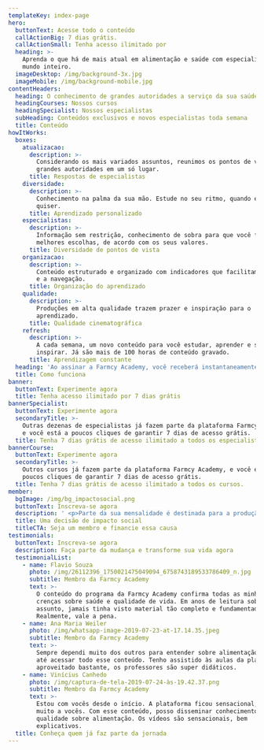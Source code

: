 ```yaml
---
templateKey: index-page
hero:
  buttonText: Acesse todo o conteúdo
  callActionBig: 7 dias grátis.
  callActionSmall: Tenha acesso ilimitado por
  heading: >-
    Aprenda o que há de mais atual em alimentação e saúde com especialistas do
    mundo inteiro.
  imageDesktop: /img/background-3x.jpg
  imageMobile: /img/background-mobile.jpg
contentHeaders:
  heading: O conhecimento de grandes autoridades a serviço da sua saúde
  headingCourses: Nossos cursos
  headingSpecialist: Nossos especialistas
  subHeading: Conteúdos exclusivos e novos especialistas toda semana
  title: Conteúdo
howItWorks:
  boxes:
    atualizacao:
      description: >-
        Considerando os mais variados assuntos, reunimos os pontos de vista de
        grandes autoridades em um só lugar.
      title: Respostas de especialistas
    diversidade:
      description: >-
        Conhecimento na palma da sua mão. Estude no seu ritmo, quando e onde
        quiser.
      title: Aprendizado personalizado
    especialistas:
      description: >-
        Informação sem restrição, conhecimento de sobra para que você faça suas
        melhores escolhas, de acordo com os seus valores.
      title: Diversidade de pontos de vista
    organizacao:
      description: >-
        Conteúdo estruturado e organizado com indicadores que facilitam o estudo
        e a navegação.
      title: Organização do aprendizado
    qualidade:
      description: >-
        Produções em alta qualidade trazem prazer e inspiração para o
        aprendizado.
      title: Qualidade cinematográfica
    refresh:
      description: >-
        A cada semana, um novo conteúdo para você estudar, aprender e se
        inspirar. Já são mais de 100 horas de conteúdo gravado.
      title: Aprendizagem constante
  heading: 'Ao assinar a Farmcy Academy, você receberá instantaneamente:'
  title: Como funciona
banner:
  buttonText: Experimente agora
  title: Tenha acesso ilimitado por 7 dias grátis
bannerSpecialist:
  buttonText: Experimente agora
  secondaryTitle: >-
    Outras dezenas de especialistas já fazem parte da plataforma Farmcy Academy,
    e você está a poucos cliques de garantir 7 dias de acesso grátis.
  title: Tenha 7 dias grátis de acesso ilimitado a todos os especialistas.
bannerCourse:
  buttonText: Experimente agora
  secondaryTitle: >-
    Outros cursos já fazem parte da plataforma Farmcy Academy, e você está a
    poucos cliques de garantir 7 dias de acesso grátis.
  title: Tenha 7 dias grátis de acesso ilimitado a todos os cursos.
member:
  bgImage: /img/bg_impactosocial.png
  buttonText: Inscreva-se agora
  description: ' <p>Parte da sua mensalidade é destinada para a produção de uma série totalmente gratuita, que tem a missão de levar conhecimento e informação sobre alimentação e saúde para todos os brasileiros.</p><p>Além de melhorar a sua qualidade de vida, você possibilita que muitas outras pessoas também adquiram conhecimento para transformar suas vidas.</p><p>Até agora, já são mais de 50 mil pessoas impactadas.</p>'
  title: Uma decisão de impacto social
  titleCTA: Seja um membro e financie essa causa
testimonials:
  buttonText: Inscreva-se agora
  description: Faça parte da mudança e transforme sua vida agora
  testimonialList:
    - name: Flavio Souza
      photo: /img/26112396_1750021475049094_6758743189533786409_n.jpg
      subtitle: Membro da Farmcy Academy
      text: >-
        O conteúdo do programa da Farmcy Academy confirma todas as minhas
        crenças sobre saúde e qualidade de vida. Em anos de leitura sobre o
        assunto, jamais tinha visto material tão completo e fundamentado.
        Realmente, vale a pena.
    - name: Ana Maria Weiler
      photo: /img/whatsapp-image-2019-07-23-at-17.14.35.jpeg
      subtitle: Membro da Farmcy Academy
      text: >-
        Sempre dependi muito dos outros para entender sobre alimentação e saúde,
        até acessar todo esse conteúdo. Tenho assistido às aulas da plataforma e
        aproveitado bastante, os professores são super didáticos.
    - name: Vinícius Canhedo
      photo: /img/captura-de-tela-2019-07-24-às-19.42.37.png
      subtitle: Membro da Farmcy Academy
      text: >-
        Estou com vocês desde o início. A plataforma ficou sensacional, agradeço
        muito a vocês. Com esse conteúdo, posso disseminar conhecimento de
        qualidade sobre alimentação. Os vídeos são sensacionais, bem
        explicativos.
  title: Conheça quem já faz parte da jornada
---
```



